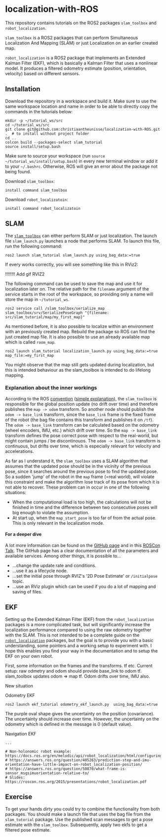 # localization-with-ROS
This repository contains tutorials on the ROS2 packages `slam_toolbox` and `robot_localization`.

`slam_toolbox` is a ROS2 packages that can perform Simultaneous Localization And Mapping (SLAM) or just Localization on an earlier created map.

`robot_localization` is a ROS2 package that implements an Extended Kalman Filter (EKF), which is basically a Kalman Filter that uses a nonlinear model. It produces a filtered odometry estimate (position, orientation, velocity) based on different sensors.


## Installation

Download the repository in a workspace and build it. Make sure to use the same workspace location and name in order to be able to directly copy the commands in the tutorials below:

    mkdir -p ~/tutorial_ws/src
    cd ~/tutorial_ws/src
    git clone git@github.com:christiaantheunisse/localization-with-ROS.git .  # to install without project folder
    cd ..
    colcon build --packages-select slam_tutorial
    source install/setup.bash

Make sure to source your workspace (run `source ~/tutorial_ws/install/setup.bash`) in every new terminal window or add it to your `~/.bashrc`. Otherwise, ROS will give an error about the package not being found.

Download `slam_toolbox`:

    install command slam_toolbox

Download `robot_localizatoin`:

    install command robot_localizatoin

## SLAM

The [`slam_toolbox`](https://github.com/SteveMacenski/slam_toolbox) can either perform SLAM or just localization. The launch file `slam_launch.py`  launches a node that performs SLAM. To launch this file, run the following command:

    ros2 launch slam_tutorial slam_launch.py using_bag_data:=true


If every works correctly, you will see something like this in RViz2:

!!!!!!!! Add gif RVIZ2

The following command can be used to save the map and use it for localization later on. The relative path for the `filename` argument of the service starts in the root of the workspace, so providing only a name will store the map in `~/tutorial_ws`.

    ros2 service call /slam_toolbox/serialize_map slam_toolbox/srv/SerializePoseGraph "{filename: src/slam_tutorial/map/my_first_map}"

As mentioned before, it is also possible to localize within an environment with an previously created map. Rebuild the package so ROS can find the just created map file. It is also possible to use an already available map which is called `room_map`.

    ros2 launch slam_tutorial localization_launch.py using_bag_data:=true map_file:=my_first_map

You might observe that the map still gets updated during localization, but this is intended behaviour as the slam_toolbox is intended to do lifelong mapping. 

### Explanation about the inner workings

According to the ROS [convention](https://www.ros.org/reps/rep-0105.html) ([simple explanation](https://robotics.stackexchange.com/questions/109759/confusion-on-tf2-frame-name-conventions-base-link-vs-odom)), the `slam_toolbox` is responsible for the global position update (no drift over time) and therefore publishes the `map -> odom` transform. So another node should publish the `odom -> base_link` transform, since the `base_link` frame is the fixed frame of the robot (the bag file contains this transform and publishes it on `/tf`). The `odom -> base_link` transform can be calculated based on the odometry (wheel encoders, IMU, etc.) which drift over time. So the `map -> base_link` transform defines the pose correct pose with respect to the real-world, but might contain jumps / be discontinouos. The `odom -> base_link` transform is continuous, but drifts over time, which is especially relevant for velocity and accelerations.

As far as I understand it, the `slam_toolbox` uses a SLAM algorithm that assumes that the updated pose should be in the vicinity of the previous pose, since it searches around the previous pose to find the updated pose. So a sudden 'jump' of the robot in the `map` frame (=real world), will violate this constraint and make the algorithm lose track of its pose from which it is not able to recover. These problem can in occur in one of the following situations:

- When the computational load is too high, the calculations will not be finished in time and the difference between two consecutive poses will big enough to violate the assumption.
- At start up, when the `map_start_pose` is too far of from the actual pose. This is only relevant in the localization mode.

#### For a deeper dive
A lot more information can be found on the [GitHub page](https://github.com/SteveMacenski/slam_toolbox) and in this [ROSCon Talk](https://vimeo.com/378682207). The GitHub page has a clear documentation of all the parameters and available services. Among other things, it is possible to...
- ...change the update rate and conditions.
- ...use it as a lifecycle node.
- ...set the initial pose through RVIZ's '2D Pose Estimate' or `/initialpose` topic.
- ...use an RViz plugin which can be used if you do a lot of mapping and saving of files.

## EKF

Setting up the Extended Kalman Filter (EKF) from the `robot_localization` packages is a more complicated task, but will significantly increase the localization performance compared to using the raw odometry together with the SLAM. This is not intended to be a complete guide on the [`robot_localization`](https://github.com/automaticaddison/robot_localization) packages, but the goal is to provide you with a basic understanding, some pointers and a working setup to experiment with. I hope this enables you find your way in the documentation and to setup the EKF on your own robot.



First, some information on the frames and the transforms.  tf etc. Current setup: raw odmetry and odom should provide base_link to odom tf.  slam_toolbox updates odom => map tf. Odom drifts over time, IMU also.

New situation

Odometry EKF

    ros2 launch ekf_tutorial odometry_ekf_launch.py  using_bag_data:=true

The purple oval shape gives the uncertainty on the position (covariance). The uncertainty should increase over time. However, the uncertainty on the odometry which is defined in the message is 0 (default value).

Navigation EKF

    ...

    # Non-holonomic robot example: https://docs.ros.org/en/melodic/api/robot_localization/html/configuring_robot_localization.html
    # https://answers.ros.org/question/405263/prediction-step-and-imu-orientation-have-little-impact-on-robot_localization-position/
    # https://answers.ros.org/question/50870/what-frame-is-sensor_msgsimuorientation-relative-to/
    # Slides: https://roscon.ros.org/2015/presentations/robot_localization.pdf


## Exercise

To get your hands dirty you could try to combine the functionality from both packages. You should make a launch file that uses the bag file from the `slam_tutorial` package. Use the published scan messages to get a pose estimate with the `slam_toolbox`. Subsequently, apply two ekfs to get a filtered pose estimate.